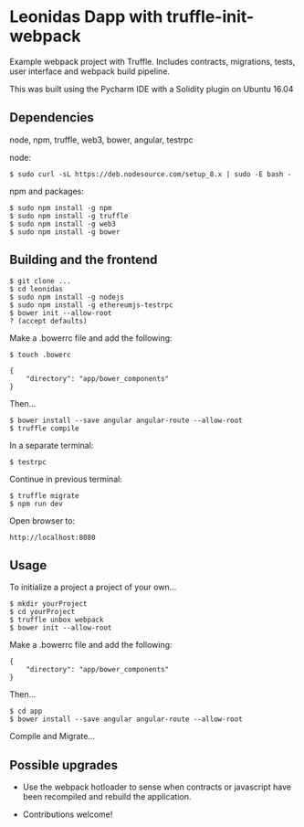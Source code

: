 # Leonidas Dapp with truffle-init-webpack

Example webpack project with Truffle. Includes contracts, migrations, tests, user interface and webpack build pipeline.

This was built using the Pycharm IDE with a Solidity plugin on Ubuntu 16.04

## Dependencies

node, npm, truffle, web3, bower, angular, testrpc

node:

    $ sudo curl -sL https://deb.nodesource.com/setup_8.x | sudo -E bash -

npm and packages:
    
    $ sudo npm install -g npm
    $ sudo npm install -g truffle
    $ sudo npm install -g web3
    $ sudo npm install -g bower
    
## Building and the frontend

    $ git clone ...
    $ cd leonidas
    $ sudo npm install -g nodejs
    $ sudo npm install -g ethereumjs-testrpc
    $ bower init --allow-root 
    ? (accept defaults)

Make a .bowerrc file and add the following:
    
    $ touch .bowerc
    
    {
        "directory": "app/bower_components"
    }
    
Then...
    
    $ bower install --save angular angular-route --allow-root
    $ truffle compile

In a separate terminal:
    
    $ testrpc
    
Continue in previous terminal:

    $ truffle migrate
    $ npm run dev

Open browser to:
    
    http://localhost:8080

## Usage

To initialize a project a project of your own...
    
    $ mkdir yourProject
    $ cd yourProject
    $ truffle unbox webpack
    $ bower init --allow-root

Make a .bowerrc file and add the following:
    
    {
        "directory": "app/bower_components"
    }
    
Then...
    
    $ cd app
    $ bower install --save angular angular-route --allow-root
    
Compile and Migrate...

## Possible upgrades

* Use the webpack hotloader to sense when contracts or javascript have been recompiled and rebuild the application.

* Contributions welcome!